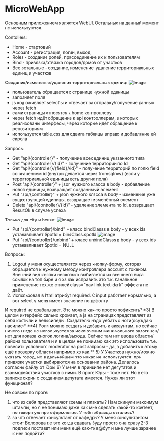 # MicroWebApp

Основным приложением является WebUI. Остальные на данный момент не используются.

Contollers:
- Home - стартовый
- Account - регистрация, логин, выход
- Roles - создание ролей, присоединение их к пользователям
- Bind - привязка/отвязка городов/домов от участков
- Все остальные - создание, изменение, удаление территориальных единиц и участков

Создание/изменение/удаление территориальных единиц:
![image](https://user-images.githubusercontent.com/48186612/169397580-fc97072e-e0d2-44c1-858a-f62ce7d11a43.png)
- пользователь обращается к странице нужной единицы
- заполняет поля
- js код оживляет select'ы и отвечает за отправку/получение данных через fetch
- сами страницы относятся к home контроллеру
- через fetch идёт обращение к api контроллерам, в которых реализованы интерфесы, через которые идёт обращение к репозиториям
- используется table.css для сдвига таблицы вправо и добавление ей скрола

Запросы:
- Get "api/{controller}" - получение всех единиц указанного типа
- Get "api/{controller}/{id}" - получение территории по Id
- Get "api/{controller}/{field}/{id}" - получение территорий по полю field со значением id (внутри делается через fromsqlrow) 
(если у территориальной единицы есть другие поля)
- Post "api/{controller}" + json нужного класса в body - добавление новой единицы, возвращает созданныый элемент
- Put "api/{controller}" + json нужного класса в body - изменение уже существующей единицы, возвращает изменённый элемент
- Delete "api/{controller}/{id}" - удаление элемента по Id, возвращает ResultOk в случае успеха

Только для city и house:
![image](https://user-images.githubusercontent.com/48186612/169403523-2c9f8f7f-f29a-424a-a028-685a0bf004eb.png)
- Put "api/{controller}/bind" + класс bindClasss в body - у всех ids устанавливает SpotId = bindClass.spotId
![image](https://user-images.githubusercontent.com/48186612/169403569-88c15a61-de4c-4962-9c1b-42a52e74c704.png)
- Put "api/{controller}/unbind" + класс unbindClasss в body - у всех ids устанавливает SpotId = NULL

Вопросы:
1) Logout у меня осуществляется через кнопку-форму, которая обращается к нужному методу контроллера account с токеном. 
Внешний вид кнопки несколько выбивается из внешнего вида ссылок на топ баре и я хз как исправить это т.к. банальное применение тех же стилей class="nav-link text-dark" эффекта не даёт.
2) Использовал в html атрибут required. С input работает нормально, а вот select у меня имеет значение по дефолту
<option value="none" selected disabled hidden>Выбрать область</option>
И required не срабатывает. Это можно как-то просто пофиксить?
*3) В целом интерфейс сильно хромает, а js на страницах представляет из себя костыли и велосипеды. Создателю надо уебать с ноги(осуждаю насилие)*
**4) Роли можно создать и добавить к аккаунтам, но сейчас ничего нигде не используется за исключеним минимального залогинен/нет для показа кнопок логина/выхода.
Сейчас там нет ввода области/района пользователя и я в целом не понимаю как это использовать т.е. повесить условного moderator на post запросы - да, 
а добавить к этому ещё проверку области например хз как.**
5) У Участков нужно/можно указать город, но в дальнейшем это никак не используется: при привязке участки выбираются на основании района. Делалось согласно файлу от Юры
6) У меня в принципе нет депутатов и взаимодействия участков с ними. В проге Юры - тоже нет. Но в его записке скрин с созданием депутата имеется. Нужен ли этот функционал? 

Не совсем по проге:
1) что из себя представляют схемы и плакаты? Нам скинули максимум штампы, но я не понимаю даже как мне сделать какой-то контент, не говоря уж про оформление. У тебя образцы остались?
2) за что отвечает консультант от кафедры? У меня консультантом стоит Волорова т.е это когда сдавать буду просто она сразу 2-3 подписи поставит или меня ещё как-то в@бут и мне лучше заранее к ней подойти?
